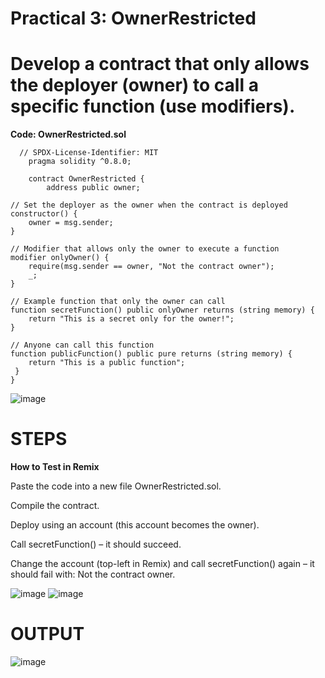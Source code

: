 # **Practical 3: OwnerRestricted**
# **Develop a contract that only allows the deployer (owner) to call a specific function (use modifiers).**
**Code: OwnerRestricted.sol**

      // SPDX-License-Identifier: MIT
        pragma solidity ^0.8.0;
  
        contract OwnerRestricted {
            address public owner;

    // Set the deployer as the owner when the contract is deployed
    constructor() {
        owner = msg.sender;
    }

    // Modifier that allows only the owner to execute a function
    modifier onlyOwner() {
        require(msg.sender == owner, "Not the contract owner");
        _;
    }

    // Example function that only the owner can call
    function secretFunction() public onlyOwner returns (string memory) {
        return "This is a secret only for the owner!";
    }

    // Anyone can call this function
    function publicFunction() public pure returns (string memory) {
        return "This is a public function";
     }
    }

![image](https://github.com/user-attachments/assets/cc7c5e3a-5bc1-43f6-a80a-4bfd68261077)

# STEPS
**How to Test in Remix**

Paste the code into a new file OwnerRestricted.sol.

Compile the contract.

Deploy using an account (this account becomes the owner).

Call secretFunction() – it should succeed.

Change the account (top-left in Remix) and call secretFunction() again – it should fail with: Not the contract owner.

![image](https://github.com/user-attachments/assets/5f9ff87d-d39d-43a4-9b31-c04f8bdb4e6a)
![image](https://github.com/user-attachments/assets/91a1cd95-3863-42fc-bdd8-4772e5005408)



# OUTPUT
![image](https://github.com/user-attachments/assets/4c0e2a91-55aa-4766-9562-74bde8f41efe)
